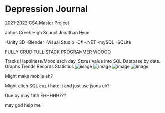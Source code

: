 # Depression Journal
2021-2022 CSA Master Project

Johns Creek High School
Jonathan Hyun

-Unity 3D
-Blender
-Visual Studio
-C#
-.NET
-mySQL
-SQLite

FULLY CRUD
FULL STACK PROGRAMMER WOOOO

Tracks Happiness/Mood each day.
Stores value into SQL Database by date.
Graphs Trends
Records Statistics
![image](https://user-images.githubusercontent.com/99457892/167716449-6f90c2ef-27a9-4e2c-8cf9-dc1e5cb84fb6.png)
![image](https://user-images.githubusercontent.com/99457892/167716607-dbaacec6-d3d7-474c-9ee2-3a4a9ff828cc.png)
![image](https://user-images.githubusercontent.com/99457892/167716689-a9764a85-b039-4392-81db-3416eef8da2f.png)
![image](https://user-images.githubusercontent.com/99457892/167716832-ad8afa96-bf29-4800-a5b8-a131bb70fa16.png)


Might make mobile eh?

Might ditch SQL cuz i hate it and just use jsons eh?

Due by may 16th EHHHHH???

may god help me
